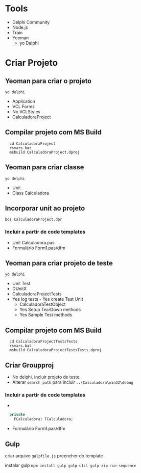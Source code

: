 # Tools

- Delphi Community
- Node.js
- Train
- Yeoman
  - yo Delphi


# Criar Projeto 

## Yeoman para criar o projeto

`yo delphi`

- Application
 - VCL Forms
  - No VCLStyles
   - CalculadoraProject

## Compilar projeto com MS Build

```batch
  cd CalculadoraProject
  rsvars.bat
  msbuild CalculadoraProject.dproj
```

## Yeoman para criar classe 

`yo delphi`

- Unit
 - Class
  Calculadora

## Incorporar unit ao projeto

`bds CalculadoraProject.dpr`

### Incluir a partir de code templates

- Unit Calculadora.pas
- Formulário Form1.pas/dfm
 

## Yeoman para criar projeto de teste

`yo delphi`

- Unit Test
 - DUnitX
  - CalculadoraProjectTests
   - Yes log tests
    - Yes create Test Unit
     - CalculadoraTestObject
      - Yes Setup TearDown methods
       - Yes Sample Test methods

## Compilar projeto com MS Build

```batch
  cd CalculadoraProjectTestsTests
  rsvars.bat
  msbuild CalculadoraProjectTestsTests.dproj
```

## Criar Groupproj

- No delphi, incluir projeto de teste.
- Alterar `search path` para incluir `..\Calculadora\win32\debug`

### Incluir a partir de code templates

- 
```pascal
  private
    FCalculadora: TCalculadora;

```
- Formulário Form1.pas/dfm


## Gulp

criar arquivo `gulpfile.js`
preencher do template

instalar gulp `npm install gulp gulp-util gulp-zip run-sequence`